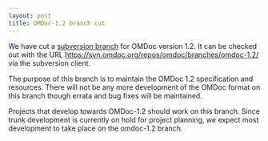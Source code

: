 ```yaml
---
layout: post
title: OMDoc-1.2 branch cut
---
```

We have cut a 
[subversion branch](https://svn.omdoc.org/repos/omdoc/branches/omdoc-1.2/) for OMDoc version 1.2. It can be checked out with the URL
https://svn.omdoc.org/repos/omdoc/branches/omdoc-1.2/ via the
subversion client.

The purpose of this branch is to maintain the OMDoc 1.2 specification and resources. There will not be any more development of the OMDoc format on this branch though errata and bug fixes will be maintained.

Projects that develop towards OMDoc-1.2 should work on this branch.
Since trunk development is currently on hold for project planning, we expect most development to take place on the omdoc-1.2 branch.
